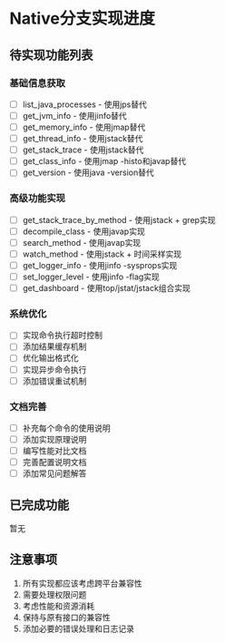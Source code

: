 # Native分支实现进度

## 待实现功能列表

### 基础信息获取
- [ ] list_java_processes - 使用jps替代
- [ ] get_jvm_info - 使用jinfo替代
- [ ] get_memory_info - 使用jmap替代
- [ ] get_thread_info - 使用jstack替代
- [ ] get_stack_trace - 使用jstack替代
- [ ] get_class_info - 使用jmap -histo和javap替代
- [ ] get_version - 使用java -version替代

### 高级功能实现
- [ ] get_stack_trace_by_method - 使用jstack + grep实现
- [ ] decompile_class - 使用javap实现
- [ ] search_method - 使用javap实现
- [ ] watch_method - 使用jstack + 时间采样实现
- [ ] get_logger_info - 使用jinfo -sysprops实现
- [ ] set_logger_level - 使用jinfo -flag实现
- [ ] get_dashboard - 使用top/jstat/jstack组合实现

### 系统优化
- [ ] 实现命令执行超时控制
- [ ] 添加结果缓存机制
- [ ] 优化输出格式化
- [ ] 实现异步命令执行
- [ ] 添加错误重试机制

### 文档完善
- [ ] 补充每个命令的使用说明
- [ ] 添加实现原理说明
- [ ] 编写性能对比文档
- [ ] 完善配置说明文档
- [ ] 添加常见问题解答

## 已完成功能
暂无

## 注意事项
1. 所有实现都应该考虑跨平台兼容性
2. 需要处理权限问题
3. 考虑性能和资源消耗
4. 保持与原有接口的兼容性
5. 添加必要的错误处理和日志记录 